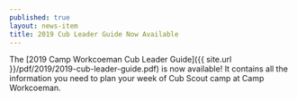 ```yaml
---
published: true
layout: news-item
title: 2019 Cub Leader Guide Now Available
---
```


The [2019 Camp Workcoeman Cub Leader Guide]({{ site.url }}/pdf/2019/2019-cub-leader-guide.pdf) is now available! It contains all the information you need to plan your week of Cub Scout camp at Camp Workcoeman.
